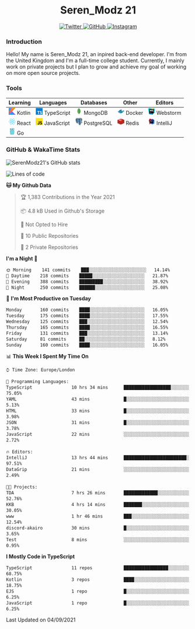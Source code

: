 <div align="center">
  <h1>Seren_Modz 21</h1>
  <a href="https://twitter.com/SerenModz21">
    <img alt="Twitter" src="https://img.shields.io/badge/twitter%20-%231DA1F2.svg?&style=for-the-badge&logo=Twitter&logoColor=white">
  </a>
  <a href="https://github.com/SerenModz21">
    <img alt="GitHub" src="https://img.shields.io/badge/github%20-%23121011.svg?&style=for-the-badge&logo=github&logoColor=white">
  </a>
  <a href="https://www.instagram.com/serenmodz21">
    <img alt="Instagram" src="https://img.shields.io/badge/instagram%20-%23E4405F.svg?&style=for-the-badge&logo=Instagram&logoColor=white">
  </a>
</div>

### Introduction

Hello! My name is Seren_Modz 21, an inpired back-end developer. I'm from the United Kingdom and I'm a full-time college student. Currently, I mainly work on private projects but I plan to grow and achieve my goal of working on more open source projects. 

### Tools

 **Learning**                                        | **Languages**                                               | **Databases**                                               | **Other**                                           | **Editors**                                                  
-----------------------------------------------------|-------------------------------------------------------------|-------------------------------------------------------------|-----------------------------------------------------|--------------------------------------------------------------
 <img width="19px" src="./assets/kotlin.svg"> Kotlin | <img width="19px" src="./assets/typescript.svg"> TypeScript | <img width="19px" src="./assets/mongodb.svg"> MongoDB       | <img width="19px" src="./assets/docker.svg"> Docker | <img width="19px" src="./assets/webstorm.svg"> Webstorm      
 <img width="19px" src="./assets/react.svg"> React   | <img width="19px" src="./assets/javascript.svg"> JavaScript | <img width="19px" src="./assets/postgresql.svg"> PostgreSQL | <img width="19px" src="./assets/redis.svg"> Redis   | <img width="19px" src="./assets/intellij-idea.svg"> IntelliJ
 <img width="19px" src="./assets/go.svg"> Go         |                                                             |                                                             |                                                     |                                                                                                               

### GitHub & WakaTime Stats

![SerenModz21's GitHub stats](https://github-readme-stats.vercel.app/api?username=SerenModz21&show_icons=true&theme=dark)

<!--START_SECTION:waka-->
![Lines of code](https://img.shields.io/badge/From%20Hello%20World%20I%27ve%20Written-18559%20lines%20of%20code-blue)

**🐱 My Github Data** 

> 🏆 1,383 Contributions in the Year 2021
 > 
> 📦 4.8 kB Used in Github's Storage 
 > 
> 🚫 Not Opted to Hire
 > 
> 📜 10 Public Repositories 
 > 
> 🔑 2 Private Repositories  
 > 
**I'm a Night 🦉** 

```text
🌞 Morning    141 commits    ███░░░░░░░░░░░░░░░░░░░░░░   14.14% 
🌆 Daytime    218 commits    █████░░░░░░░░░░░░░░░░░░░░   21.87% 
🌃 Evening    388 commits    █████████░░░░░░░░░░░░░░░░   38.92% 
🌙 Night      250 commits    ██████░░░░░░░░░░░░░░░░░░░   25.08%

```
📅 **I'm Most Productive on Tuesday** 

```text
Monday       160 commits    ████░░░░░░░░░░░░░░░░░░░░░   16.05% 
Tuesday      175 commits    ████░░░░░░░░░░░░░░░░░░░░░   17.55% 
Wednesday    125 commits    ███░░░░░░░░░░░░░░░░░░░░░░   12.54% 
Thursday     165 commits    ████░░░░░░░░░░░░░░░░░░░░░   16.55% 
Friday       131 commits    ███░░░░░░░░░░░░░░░░░░░░░░   13.14% 
Saturday     81 commits     ██░░░░░░░░░░░░░░░░░░░░░░░   8.12% 
Sunday       160 commits    ████░░░░░░░░░░░░░░░░░░░░░   16.05%

```


📊 **This Week I Spent My Time On** 

```text
⌚︎ Time Zone: Europe/London

💬 Programming Languages: 
TypeScript               10 hrs 34 mins      ██████████████████░░░░░░░   75.05% 
YAML                     43 mins             █░░░░░░░░░░░░░░░░░░░░░░░░   5.13% 
HTML                     33 mins             █░░░░░░░░░░░░░░░░░░░░░░░░   3.98% 
JSON                     31 mins             █░░░░░░░░░░░░░░░░░░░░░░░░   3.78% 
JavaScript               22 mins             ░░░░░░░░░░░░░░░░░░░░░░░░░   2.72%

🔥 Editors: 
IntelliJ                 13 hrs 44 mins      ████████████████████████░   97.51% 
DataGrip                 21 mins             ░░░░░░░░░░░░░░░░░░░░░░░░░   2.49%

🐱‍💻 Projects: 
TDA                      7 hrs 26 mins       █████████████░░░░░░░░░░░░   52.76% 
KKB                      4 hrs 14 mins       ███████░░░░░░░░░░░░░░░░░░   30.05% 
www                      1 hr 46 mins        ███░░░░░░░░░░░░░░░░░░░░░░   12.54% 
discord-akairo           30 mins             █░░░░░░░░░░░░░░░░░░░░░░░░   3.65% 
Test                     8 mins              ░░░░░░░░░░░░░░░░░░░░░░░░░   0.95%

```

**I Mostly Code in TypeScript** 

```text
TypeScript               11 repos            █████████████████░░░░░░░░   68.75% 
Kotlin                   3 repos             ████░░░░░░░░░░░░░░░░░░░░░   18.75% 
EJS                      1 repo              █░░░░░░░░░░░░░░░░░░░░░░░░   6.25% 
JavaScript               1 repo              █░░░░░░░░░░░░░░░░░░░░░░░░   6.25%

```



 Last Updated on 04/09/2021
<!--END_SECTION:waka-->
